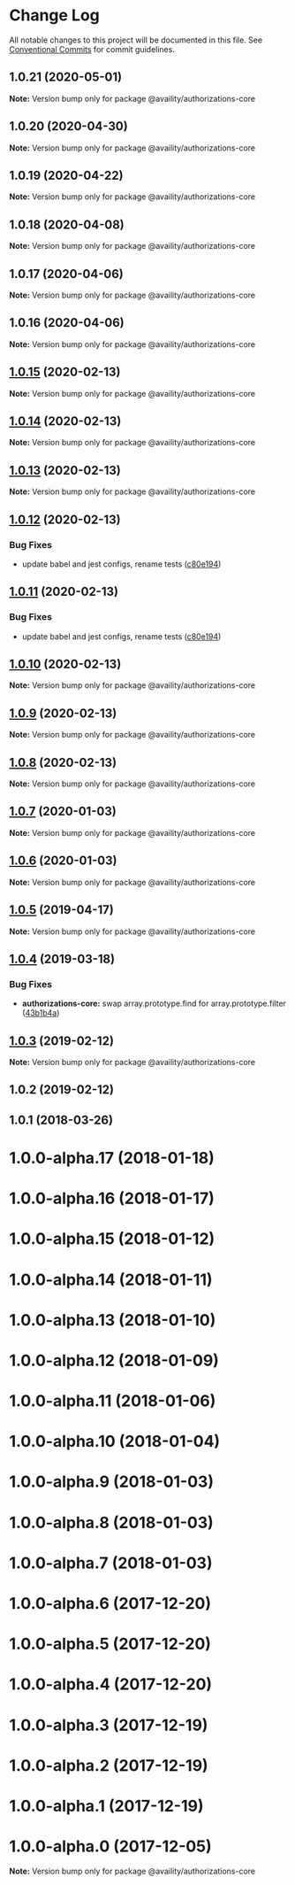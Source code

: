 # Change Log

All notable changes to this project will be documented in this file.
See [Conventional Commits](https://conventionalcommits.org) for commit guidelines.

## 1.0.21 (2020-05-01)

**Note:** Version bump only for package @availity/authorizations-core





## 1.0.20 (2020-04-30)

**Note:** Version bump only for package @availity/authorizations-core





## 1.0.19 (2020-04-22)

**Note:** Version bump only for package @availity/authorizations-core





## 1.0.18 (2020-04-08)

**Note:** Version bump only for package @availity/authorizations-core





## 1.0.17 (2020-04-06)

**Note:** Version bump only for package @availity/authorizations-core





## 1.0.16 (2020-04-06)

**Note:** Version bump only for package @availity/authorizations-core





## [1.0.15](https://github.com/Availity/sdk-js/compare/@availity/authorizations-core@1.0.12...@availity/authorizations-core@1.0.15) (2020-02-13)

**Note:** Version bump only for package @availity/authorizations-core





## [1.0.14](https://github.com/Availity/sdk-js/compare/@availity/authorizations-core@1.0.13...@availity/authorizations-core@1.0.14) (2020-02-13)

**Note:** Version bump only for package @availity/authorizations-core





## [1.0.13](https://github.com/Availity/sdk-js/compare/@availity/authorizations-core@1.0.11...@availity/authorizations-core@1.0.13) (2020-02-13)

**Note:** Version bump only for package @availity/authorizations-core





## [1.0.12](https://github.com/Availity/sdk-js/compare/@availity/authorizations-core@1.0.10...@availity/authorizations-core@1.0.12) (2020-02-13)


### Bug Fixes

* update babel and jest configs, rename tests ([c80e194](https://github.com/Availity/sdk-js/commit/c80e1947f0c3cb28c3c7db842c82f381622d72e7))





## [1.0.11](https://github.com/Availity/sdk-js/compare/@availity/authorizations-core@1.0.10...@availity/authorizations-core@1.0.11) (2020-02-13)


### Bug Fixes

* update babel and jest configs, rename tests ([c80e194](https://github.com/Availity/sdk-js/commit/c80e1947f0c3cb28c3c7db842c82f381622d72e7))





## [1.0.10](https://github.com/Availity/sdk-js/compare/@availity/authorizations-core@1.0.7...@availity/authorizations-core@1.0.10) (2020-02-13)

**Note:** Version bump only for package @availity/authorizations-core





## [1.0.9](https://github.com/Availity/sdk-js/compare/@availity/authorizations-core@1.0.8...@availity/authorizations-core@1.0.9) (2020-02-13)

**Note:** Version bump only for package @availity/authorizations-core





## [1.0.8](https://github.com/Availity/sdk-js/compare/@availity/authorizations-core@1.0.7...@availity/authorizations-core@1.0.8) (2020-02-13)

**Note:** Version bump only for package @availity/authorizations-core





## [1.0.7](https://github.com/Availity/sdk-js/compare/@availity/authorizations-core@1.0.6...@availity/authorizations-core@1.0.7) (2020-01-03)

**Note:** Version bump only for package @availity/authorizations-core

## [1.0.6](https://github.com/Availity/sdk-js/compare/@availity/authorizations-core@1.0.5...@availity/authorizations-core@1.0.6) (2020-01-03)

**Note:** Version bump only for package @availity/authorizations-core

## [1.0.5](https://github.com/Availity/sdk-js/compare/@availity/authorizations-core@1.0.4...@availity/authorizations-core@1.0.5) (2019-04-17)

**Note:** Version bump only for package @availity/authorizations-core

## [1.0.4](https://github.com/Availity/sdk-js/compare/@availity/authorizations-core@1.0.3...@availity/authorizations-core@1.0.4) (2019-03-18)

### Bug Fixes

-   **authorizations-core:** swap array.prototype.find for array.prototype.filter ([43b1b4a](https://github.com/Availity/sdk-js/commit/43b1b4a))

## [1.0.3](https://github.com/Availity/sdk-js/compare/@availity/authorizations-core@1.0.2...@availity/authorizations-core@1.0.3) (2019-02-12)

**Note:** Version bump only for package @availity/authorizations-core

## 1.0.2 (2019-02-12)

## 1.0.1 (2018-03-26)

# 1.0.0-alpha.17 (2018-01-18)

# 1.0.0-alpha.16 (2018-01-17)

# 1.0.0-alpha.15 (2018-01-12)

# 1.0.0-alpha.14 (2018-01-11)

# 1.0.0-alpha.13 (2018-01-10)

# 1.0.0-alpha.12 (2018-01-09)

# 1.0.0-alpha.11 (2018-01-06)

# 1.0.0-alpha.10 (2018-01-04)

# 1.0.0-alpha.9 (2018-01-03)

# 1.0.0-alpha.8 (2018-01-03)

# 1.0.0-alpha.7 (2018-01-03)

# 1.0.0-alpha.6 (2017-12-20)

# 1.0.0-alpha.5 (2017-12-20)

# 1.0.0-alpha.4 (2017-12-20)

# 1.0.0-alpha.3 (2017-12-19)

# 1.0.0-alpha.2 (2017-12-19)

# 1.0.0-alpha.1 (2017-12-19)

# 1.0.0-alpha.0 (2017-12-05)

**Note:** Version bump only for package @availity/authorizations-core
